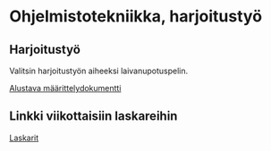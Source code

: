 # Ohjelmistotekniikka, harjoitustyö

## Harjoitustyö

Valitsin harjoitustyön aiheeksi laivanupotuspelin.

[Alustava määrittelydokumentti](https://github.com/BlueShiftButterfly/Ohjelmistotekniikka/blob/main/dokumentaatio/vaatimusmaarittely.md)

## Linkki viikottaisiin laskareihin

[Laskarit](https://github.com/BlueShiftButterfly/Ohjelmistotekniikka/tree/main/laskarit)
